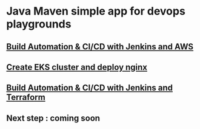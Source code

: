 # Java Maven simple app for devops playgrounds


## [Build Automation & CI/CD with Jenkins and AWS](https://github.com/hotiaDiallo/devops-java-maven-app/tree/jenkins-jobs)


## [Create EKS cluster and deploy nginx](https://github.com/hotiaDiallo/devops-java-maven-app/tree/eks-cluster-with-node-group)


## [Build Automation & CI/CD with Jenkins and Terraform](https://github.com/hotiaDiallo/devops-java-maven-app/tree/sshagent-terraform)

## Next step : coming soon
